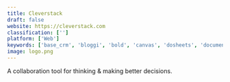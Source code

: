```yaml
---
title: Cleverstack
draft: false 
website: https://cleverstack.com
classification: ['']
platform: ['Web']
keywords: ['base_crm', 'bloggi', 'bold', 'canvas', 'dosheets', 'document360', 'drift_email', 'elevio', 'freshsales_crm', 'ghost', 'intercom', 'ivyleads', 'platformax', 'prosperworks', 'salesforce', 'strike', 'teamsight', 'teletype', 'trello', 'unika.ai', 'amocrm']
image: logo.png
---
```

A collaboration tool for thinking & making better decisions.